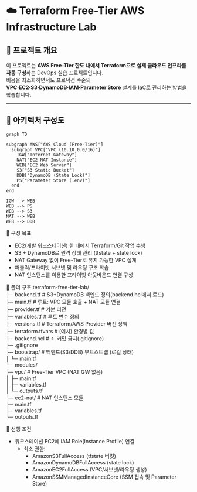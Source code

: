 # ☁️ Terraform Free-Tier AWS Infrastructure Lab

## 📖 프로젝트 개요
이 프로젝트는 **AWS Free-Tier 한도 내에서 Terraform으로 실제 클라우드 인프라를 자동 구성**하는 DevOps 실습 프로젝트입니다.  
비용을 최소화하면서도 프로덕션 수준의 **VPC·EC2·S3·DynamoDB·IAM·Parameter Store** 설계를 IaC로 관리하는 방법을 학습합니다.

---

## 🧱 아키텍처 구성도

```mermaid
graph TD

subgraph AWS["AWS Cloud (Free-Tier)"]
  subgraph VPC["VPC (10.10.0.0/16)"]
    IGW["Internet Gateway"]
    NAT["EC2 NAT Instance"]
    WEB["EC2 Web Server"]
    S3["S3 Static Bucket"]
    DDB["DynamoDB (State Lock)"]
    PS["Parameter Store (.env)"]
  end
end

IGW --> WEB
WEB --> PS
WEB --> S3
NAT --> WEB
WEB --> DDB
```

🎯 구성 목표
- EC2(개발 워크스테이션) 한 대에서 Terraform/Git 작업 수행
- S3 + DynamoDB로 원격 상태 관리 (tfstate + state lock)
- NAT Gateway 없이 Free-Tier로 유지 가능한 VPC 설계
- 퍼블릭/프라이빗 서브넷 및 라우팅 구조 학습
- NAT 인스턴스를 이용한 프라이빗 아웃바운드 연결 구성

📂 폴더 구조
terraform-free-tier-lab/  
├─ backend.tf                  # S3+DynamoDB 백엔드 정의(backend.hcl에서 로드)  
├─ main.tf                     # 루트: VPC 모듈 호출 + NAT 모듈 연결  
├─ provider.tf                 # 기본 리전  
├─ variables.tf                # 루트 변수 정의   
├─ versions.tf                 # Terraform/AWS Provider 버전 정책  
├─ terraform.tfvars            # (예시) 환경별 값  
├─ backend.hcl                 # ← 커밋 금지(.gitignore)  
├─ .gitignore  
├─ bootstrap/                  # 백엔드(S3/DDB) 부트스트랩 (로컬 상태)  
│  └─ main.tf  
└─ modules/  
   ├─ vpc/                     # Free-Tier VPC (NAT GW 없음)  
   │  ├─ main.tf  
   │  ├─ variables.tf  
   │  └─ outputs.tf  
   └─ ec2-nat/                 # NAT 인스턴스 모듈  
      ├─ main.tf  
      ├─ variables.tf  
      └─ outputs.tf  

🔑 선행 조건
- 워크스테이션 EC2에 IAM Role(Instance Profile) 연결
   - 최소 권한:
     - AmazonS3FullAccess (tfstate 버킷)
     - AmazonDynamoDBFullAccess (state lock)
     - AmazonEC2FullAccess (VPC/서브넷/라우팅 생성)
     - AmazonSSMManagedInstanceCore (SSM 접속 및 Parameter Store)
